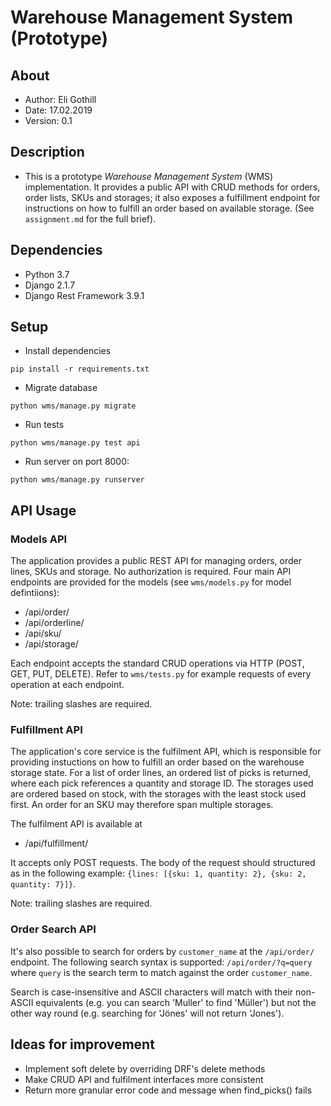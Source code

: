 # Warehouse Management System (Prototype)

## About

- Author: Eli Gothill
- Date: 17.02.2019
- Version: 0.1

## Description

* This is a prototype *Warehouse Management System* (WMS) implementation. It provides a public API with CRUD methods for orders, order lists, SKUs and storages; it also exposes a fulfillment endpoint for instructions on how to fulfill an order based on available storage. (See `assignment.md` for the full brief).

## Dependencies

- Python 3.7
- Django 2.1.7
- Django Rest Framework 3.9.1

## Setup

- Install dependencies

`pip install -r requirements.txt`

- Migrate database

`python wms/manage.py migrate`

- Run tests

`python wms/manage.py test api`

- Run server on port 8000:

`python wms/manage.py runserver`

## API Usage

### Models API

The application provides a public REST API for managing orders, order lines, SKUs and storage. No authorization is required. Four main API endpoints are provided for the models (see `wms/models.py` for model defintiions):

- /api/order/
- /api/orderline/
- /api/sku/
- /api/storage/

Each endpoint accepts the standard CRUD operations via HTTP (POST, GET, PUT, DELETE). Refer to `wms/tests.py` for example requests of every operation at each endpoint.

Note: trailing slashes are required.

### Fulfillment API

The application's core service is the fulfilment API, which is responsible for providing instuctions on how to fulfill an order based on the warehouse storage state. For a list of order lines, an ordered list of picks is returned, where each pick references a quantity and storage ID. The storages used are ordered based on stock, with the storages with the least stock used first. An order for an SKU may therefore span multiple storages.

The fulfilment API is available at

- /api/fulfillment/

It accepts only POST requests. The body of the request should structured as in the following example: `{lines: [{sku: 1, quantity: 2}, {sku: 2, quantity: 7}]}`.

Note: trailing slashes are required.

### Order Search API

It's also possible to search for orders by `customer_name` at the `/api/order/` endpoint. The following search syntax is supported: `/api/order/?q=query` where `query` is the search term to match against the order `customer_name`.

Search is case-insensitive and ASCII characters will match with their non-ASCII equivalents (e.g. you can search 'Muller' to find 'Müller') but not the other way round (e.g. searching for 'Jönes' will not return 'Jones').

## Ideas for improvement

- Implement soft delete by overriding DRF's delete methods
- Make CRUD API and fulfilment interfaces more consistent
- Return more granular error code and message when find_picks() fails